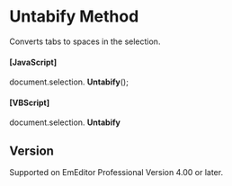 # Untabify Method

Converts tabs to spaces in the selection.

#### \[JavaScript\]

document.selection. **Untabify**();

#### \[VBScript\]

document.selection. **Untabify**

## Version

Supported on EmEditor Professional Version 4.00 or later.